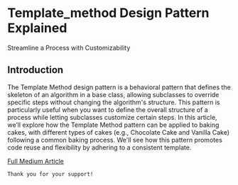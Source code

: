 # Template_method Design Pattern Explained

Streamline a Process with Customizability

## Introduction

The Template Method design pattern is a behavioral pattern that defines the skeleton of an algorithm in a base class, allowing subclasses to override specific steps without changing the algorithm's structure. This pattern is particularly useful when you want to define the overall structure of a process while letting subclasses customize certain steps. In this article, we’ll explore how the Template Method pattern can be applied to baking cakes, with different types of cakes (e.g., Chocolate Cake and Vanilla Cake) following a common baking process. We'll see how this pattern promotes code reuse and flexibility by adhering to a consistent template.

[Full Medium Article](https://medium.com/@fedcal)

```
Thank you for your support!
```
